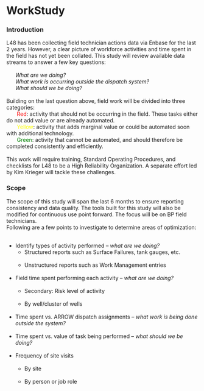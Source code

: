 # WorkStudy
### Introduction
L48 has been collecting field technician actions data via Enbase for the last 2 years.
However, a clear picture of workforce activities and time spent in the field has
not yet been collated. This study will review available data streams to answer a
few key questions:<br><br>
&nbsp;&nbsp;&nbsp;&nbsp;&nbsp;&nbsp;*What are we doing?*<br>
&nbsp;&nbsp;&nbsp;&nbsp;&nbsp;&nbsp;*What work is occurring outside the dispatch system?*<br>
&nbsp;&nbsp;&nbsp;&nbsp;&nbsp;&nbsp;*What should we be doing?*<br><br>
Building on the last question above, field work will be divided into three categories:  
&nbsp;&nbsp;&nbsp;&nbsp;&nbsp;&nbsp;
<span style='color:red'>Red</span>: activity that should not be occurring in the field. These tasks either do not add value or are already automated.<br>
&nbsp;&nbsp;&nbsp;&nbsp;&nbsp;&nbsp;
<span style='color:yellow'>Yellow</span>: activity that adds marginal value or could be automated soon with additional technology.<br>
&nbsp;&nbsp;&nbsp;&nbsp;&nbsp;&nbsp;
<span style='color:green'>Green</span>: activity that cannot be automated, and should therefore be completed consistently and efficiently.<br><br> This work will require training, Standard Operating Procedures, and checklists for L48 to be a High Reliability Organization. A separate effort led by Kim Krieger will tackle these challenges.
<br>
### Scope
The scope of this study will span the last 6 months to ensure reporting consistency and data quality. The tools built for this study will also be modified for continuous use point forward. The focus will be on BP field technicians. <br>
Following are a few points to investigate to determine areas of optimization:<br>
&nbsp;&nbsp;&nbsp;&nbsp;&nbsp;&nbsp;
* Identify types of activity performed – *what are we doing?*
&nbsp;&nbsp;&nbsp;&nbsp;&nbsp;&nbsp;&nbsp;&nbsp;&nbsp;&nbsp;&nbsp;&nbsp;
  * Structured reports such as Surface Failures, tank gauges, etc.
&nbsp;&nbsp;&nbsp;&nbsp;&nbsp;&nbsp;&nbsp;&nbsp;&nbsp;&nbsp;&nbsp;&nbsp;
  * Unstructured reports such as Work Management entries<br>
&nbsp;&nbsp;&nbsp;&nbsp;&nbsp;&nbsp;
* Field time spent performing each activity – *what are we doing?*<br>
&nbsp;&nbsp;&nbsp;&nbsp;&nbsp;&nbsp;&nbsp;&nbsp;&nbsp;&nbsp;&nbsp;&nbsp;
  * Secondary: Risk level of activity<br>
&nbsp;&nbsp;&nbsp;&nbsp;&nbsp;&nbsp;&nbsp;&nbsp;&nbsp;&nbsp;&nbsp;&nbsp;
  * By well/cluster of wells<br>
&nbsp;&nbsp;&nbsp;&nbsp;&nbsp;&nbsp;
* Time spent vs. ARROW dispatch assignments – *what work is being done outside the system?*<br>
&nbsp;&nbsp;&nbsp;&nbsp;&nbsp;&nbsp;
* Time spent vs. value of task being performed – *what should we be doing?*<br>
&nbsp;&nbsp;&nbsp;&nbsp;&nbsp;&nbsp;
* Frequency of site visits<br>
&nbsp;&nbsp;&nbsp;&nbsp;&nbsp;&nbsp;&nbsp;&nbsp;&nbsp;&nbsp;&nbsp;&nbsp;
  * By site<br>
&nbsp;&nbsp;&nbsp;&nbsp;&nbsp;&nbsp;&nbsp;&nbsp;&nbsp;&nbsp;&nbsp;&nbsp;
  * By person or job role<br>
